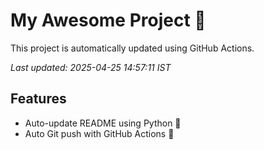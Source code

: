 # My Awesome Project 🚀

This project is automatically updated using GitHub Actions.

_Last updated: 2025-04-25 14:57:11 IST_

## Features
- Auto-update README using Python 🐍
- Auto Git push with GitHub Actions 🤖
